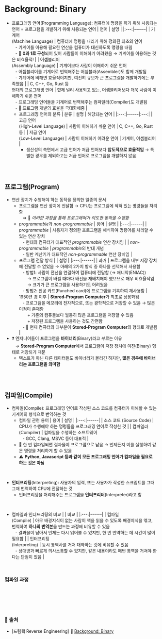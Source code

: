 # Background: Binary

* 프로그래밍 언어(Programming Language): 컴퓨터에 명령을 하기 위해 사용되는 언어 = 프로그램을 개발하기 위해 사용되는 언어
    | 언어 | 설명 |
    |:---:|------|
    | 기계어 <br/> (Machine Language) | 컴퓨터에 명령을 내리기 위해 정의된 최초의 언어 <br/> &nbsp;&nbsp; - 기계어를 이용해 필요한 연산을 컴퓨터가 대신하도록 명령을 내림 <br/> &nbsp;&nbsp; - 📌 **0과 1로 구성**되어 있어 사람들이 이해하기 어려웠음 → 기계어를 이용하는 것은 비효율적! |
    | 어셈블리어 <br/> (Assembly Language) | 기계어보다 사람이 이해하기 쉬운 언어 <br/> &nbsp;&nbsp; - 어셈블리어를 기계어로 번역해주는 어셈블러(Assembler)도 함께 개발됨 <br/> &nbsp;&nbsp; - 기계어에 비해면 효율적이지만, 여전히 규모가 큰 프로그램을 개발하기에는 부족했음 |
    | C, C++, Go, Rust 등 <br> 현대의 프로그래밍 언어 | 햔제 널리 사용되고 있는, 어셈블리어보다 더욱 사람이 이해하기 쉬운 언어 <br/> &nbsp;&nbsp; - 프로그래밍 언어들을 기계어로 번역해주는 컴파일러(Compiler)도 개발됨 <br/> &nbsp;&nbsp; - 📌 프로그램 개발의 효율을 극대화해줌 |
    - 프로그래밍 언어의 분류
        | 분류 | 설명 | 해당되는 언어 |
        |:---:|------|:---:|
        | 고급 언어 <br/> (High-Level Language) | 사람이 이해하기 쉬운 언어 | C, C++, Go, Rust 등 |
        | 저급 언어 <br/> (Low-Level Language) | 사람이 이해하기 어려운 언어 | 기계어, 어셈블리어 |
        + 생산성의 측면에서 고급 언어가 저급 언어보다 **압도적으로 효율적임** → 특별한 경우를 제외하고는 저급 언어로 프로그램을 개발하지 않음

<br/><br/>

## 프로그램(Program)
* 연산 장치가 수행해야 하는 동작을 정의한 일종의 문서
    - 프로그램을 연산 장치에 전달함 → CPU는 프로그램에 적혀 있는 명령들을 처리함 <br/> &nbsp;&nbsp; ⇒ 📌 *이러한 과정을 통해 프로그래머가 의도한 동작을 수행함*
    - *programmable*과 *non-programmable*
        | 용어 | 설명 |
        |:---:|------|
        | *programmable* | 사용자가 정의한 프로그램을 해석하여 명령어를 처리할 수 있는 연산 장치 <br/> &nbsp;&nbsp; - 현대의 컴퓨터가 대표적인 *programmable* 연산 장치임 |
        | *non-programmable* | *programmable*의 반대 개념 <br/> &nbsp;&nbsp; - 일반 계산기가 대표적인 *non-programmable* 연산 장치임 |
    - 프로그램 전달 방식
        | | 설명 |
        |:---:|------|
        | 과거 | 프로그램을 내부 저장 장치에 전달할 수 없었음 → 아래의 2가지 방식 중 하나를 선택해서 사용함 <br/> &nbsp;&nbsp; - 방법1: 사람이 전선을 연결하여 컴퓨터에 전달함 (→ 애니악(ENIAC)) <br/> &nbsp;&nbsp;&nbsp;&nbsp;&nbsp;&nbsp; → 프로그램이 바뀔 때마다 배선을 재배치해야 했으므로 매우 비효율적임 <br/> &nbsp;&nbsp;&nbsp;&nbsp;&nbsp;&nbsp; → 크기가 큰 프로그램을 사용하기도 어려웠음 <br/> &nbsp;&nbsp; - 방법2: 천공 카드(Punched card)에 프로그램을 기록하여 재사용함
        | 1950년 경 이후 | **Stored-Program Computer**가 최초로 상용화됨 <br/> &nbsp;&nbsp; - 프로그램을 메모리에 전자적으로, 또는 광학적으로 저장할 수 있음 → 많은 이점이 존재함 <br/> &nbsp;&nbsp;&nbsp;&nbsp;&nbsp;&nbsp; + 기존의 컴퓨들보다 월등히 많은 프로그램을 저장할 수 있음 <br/> &nbsp;&nbsp;&nbsp;&nbsp;&nbsp;&nbsp; + 저장된 프로그램을 사용하는 것도 간편함 <br/> &nbsp;&nbsp; - 📌 현재 컴퓨터의 대부분이 **Stored-Program Computer**의 형태로 개발됨 |
* ❓ 엔지니어들이 프로그램을 **바이너리**(Binary)라고 부르는 이유 <br/> &nbsp;&nbsp; → **Stored-Program Computer**에서 프로그램이 저장 장치에 이진(Binary) 형태로 저장되기 때문
    - 텍스트가 아닌 다른 데이터들도 바이너리가 볼리긴 하지만, **많은 경우에 바이너리는 프로그램을 의미함**

<br/><br/>

## 컴파일(Compile)
* 컴파일(Compile): 프로그래밍 언어로 작성된 소스 코드를 컴퓨터가 이해할 수 있는 기계어의 형식으로 번역하는 것
    - 컴파일 관련 용어
        | 용어 | 설명 |
        |:---:|------|
        | 소스 코드 (Source Code) | CPU가 수행해야 하는 명령들을 프로그래밍 언어로 작성한 것 |
        | 컴파일러(Compiler) | 컴파일을 수행하는 소프트웨어 <br/> &nbsp;&nbsp; - GCC, Clang, MSVC 등이 대표적 |
    - 📌 한 번 컴파일되면 결과물이 프로그램으로 남음 → 언제든지 이를 실행하여 같은 명령을 처리하게 할 수 있음
    - ⚠️ **Python, Javascript 등과 같이 모든 프로그래밍 언어가 컴파일을 필요로 하는 것은 아님**

<br/>

* **인터프리팅**(Interpreting): 사용자의 입력, 또는 사용자가 작성한 스크립트를 그때 그때 번역하여 CPU에 전달하는 것
    - 인터프리팅을 처리해주는 프로그램을 **인터프리터**(Interpreter)라고 함

<br/> 

* 컴파일과 인터프리팅의 비교
    | | 비교 |
    |:---:|------|
    | 컴파일 <br/> (Compile) | 아무 배경지식이 없는 사람이 책을 읽을 수 있도록 배경지식을 엮고, 번역하여 **하나의 번역본**을 만드는 과정에 비유할 수 있음 <br/> &nbsp;&nbsp; - 결과물이 남아서 언제든 다시 읽어볼 수 있지만, 한 번 번역하는 데 시간이 많이 필요함 |
    | 인터프리팅 <br/> (Interpreting) | 동시 통역사를 거쳐 대화하는 것에 비유할 수 있음 <br/> &nbsp;&nbsp; - 상대방과 빠르게 의사소통할 수 있지만, 같은 내용이라도 매번 통역을 거쳐야 한다는 단점이 있음 |

<br/>

### 컴파일 과정

<br/><br/><br/><br/>
### 🔖 출처
* [드림핵 Reverse Engineering] 📌 [Background: Binary](https://dreamhack.io/lecture/courses/67)
